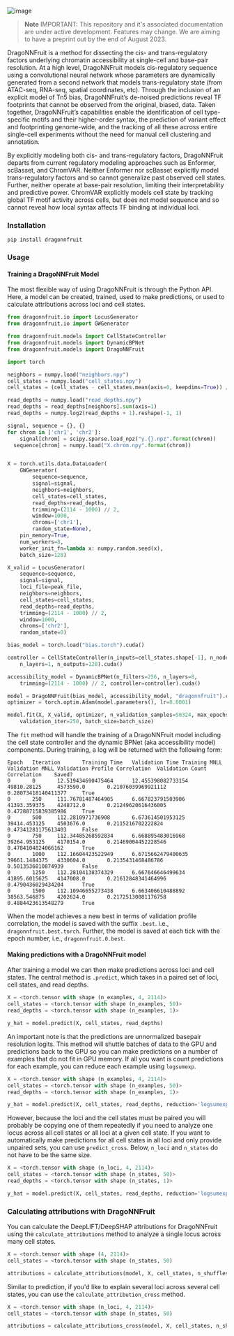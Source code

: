 ![image](https://github.com/jmschrei/dragonnfruit/assets/3916816/10f835ca-8feb-43fd-84d8-630d8018379c)

> **Note**
> IMPORTANT: This repository and it's associated documentation are under active development. Features may change. We are aiming to have a preprint out by the end of August 2023. 

DragoNNFruit is a method for dissecting the cis- and trans-regulatory factors underlying chromatin accessibility at single-cell and base-pair resolution. At a high level, DragoNNFruit models cis-regulatory sequence using a convolutional neural network whose parameters are dynamically generated from a second network that models trans-regulatory state (from ATAC-seq, RNA-seq, spatial coordinates, etc). Through the inclusion of an explicit model of Tn5 bias, DragoNNFruit’s de-noised predictions reveal TF footprints that cannot be observed from the original, biased, data. Taken together, DragoNNFruit’s capabilities enable the identification of cell type-specific motifs and their higher-order syntax, the prediction of variant effect and footprinting genome-wide, and the tracking of all these across entire single-cell experiments without the need for manual cell clustering and annotation.

By explicitly modeling both cis- and trans-regulatory factors, DragoNNFruit departs from current regulatory modeling approaches such as Enformer, scBasset, and ChromVAR. Neither Enformer nor scBasset explicitly model trans-regulatory factors and so cannot generalize past observed cell states. Further, neither operate at base-pair resolution, limiting their interpretability and predictive power. ChromVAR explicitly models cell state by tracking global TF motif activity across cells, but does not model sequence and so cannot reveal how local syntax affects TF binding at individual loci.

### Installation

`pip install dragonnfruit`

### Usage

#### Training a DragoNNFruit Model

The most flexible way of using DragoNNFruit is through the Python API. Here, a model can be created, trained, used to make predictions, or used to calculate attributions across loci and cell states. 

```python
from dragonnfruit.io import LocusGenerator
from dragonnfruit.io import GWGenerator

from dragonnfruit.models import CellStateController
from dragonnfruit.models import DynamicBPNet
from dragonnfruit.models import DragoNNFruit

import torch

neighbors = numpy.load("neighbors.npy")
cell_states = numpy.load("cell_states.npy")
cell_states = (cell_states - cell_states.mean(axis=0, keepdims=True)) / cell_states.std(axis=0, keepdims=True)

read_depths = numpy.load("read_depths.npy")
read_depths = read_depths[neighbors].sum(axis=1)
read_depths = numpy.log2(read_depths + 1).reshape(-1, 1)

signal, sequence = {}, {}
for chrom in ['chr1', 'chr2']:
	signal[chrom] = scipy.sparse.load_npz("y.{}.npz".format(chrom))
  sequence[chrom] = numpy.load("X.chrom.npy".format(chrom))


X = torch.utils.data.DataLoader(
	GWGenerator(
		sequence=sequence,
		signal=signal,
		neighbors=neighbors,
		cell_states=cell_states,
		read_depths=read_depths,
		trimming=(2114 - 1000) // 2, 
		window=1000, 
		chroms=['chr1'],
		random_state=None),
	pin_memory=True, 
	num_workers=8,
	worker_init_fn=lambda x: numpy.random.seed(x),
	batch_size=128)

X_valid = LocusGenerator(
	sequence=sequence,
	signal=signal,
	loci_file=peak_file,
	neighbors=neighbors,
	cell_states=cell_states,
	read_depths=read_depths,
	trimming=(2114 - 1000) // 2, 
	window=1000,
	chroms=['chr2'],
	random_state=0)

bias_model = torch.load("bias.torch").cuda()

controller = CellStateController(n_inputs=cell_states.shape[-1], n_nodes=1024, 
	n_layers=1, n_outputs=128).cuda()

accessibility_model = DynamicBPNet(n_filters=256, n_layers=8,
	trimming=(2114 - 1000) // 2, controller=controller).cuda()

model = DragoNNFruit(bias_model, accessibility_model, "dragonnfruit").cuda()
optimizer = torch.optim.Adam(model.parameters(), lr=0.0001)

model.fit(X, X_valid, optimizer, n_validation_samples=50324, max_epochs=100, 
	validation_iter=250, batch_size=batch_size)
```

The `fit` method will handle the training of a DragoNNFruit model including the cell state controller and the dynamic BPNet (aka accessibility model) components. During training, a log will be returned with the following form: 

```
Epoch   Iteration       Training Time   Validation Time Training MNLL   Validation MNLL Validation Profile Correlation  Validation Count Correlation    Saved?
0       0       12.519434690475464      12.455398082733154      49810.28125     4573590.0       0.21076039969921112     0.28073418140411377     True
0       250     111.76781487464905      6.667823791503906       41393.359375    4248712.0       0.21249620616436005     0.47288715839385986     True
0       500     112.2810971736908       6.673614501953125       39414.453125    4503676.0       0.2115216702222824      0.47341281175613403     False
0       750     112.34485268592834      6.668895483016968       39264.953125    4170154.0       0.21469004452228546     0.4784104824066162      True
0       1000    112.16604423522949      6.6715662479400635      39661.1484375   4330604.0       0.2135431468486786      0.5013536810874939      False
0       1250    112.28104138374329      6.667646646499634       41895.6015625   4147008.0       0.21612848341464996     0.4790436029434204      True
0       1500    112.10946655273438      6.663406610488892       38563.546875    4202624.0       0.21725130081176758     0.4884423613548279      True
```

When the model achieves a new best in terms of validation profile correlation, the model is saved with the suffix `.best`. i.e., `dragonnfruit.best.torch`. Further, the model is saved at each tick with the epoch number, i.e., `dragonnfruit.0.best`. 

#### Making predictions with a DragoNNFruit model

After training a model we can then make predictions across loci and cell states. The central method is `.predict`, which takes in a paired set of loci, cell states, and read depths.

```python
X = <torch.tensor with shape (n_examples, 4, 2114)>
cell_states = <torch.tensor with shape (n_examples, 50)>
read_depths = <torch.tensor with shape (n_examples, 1)>

y_hat = model.predict(X, cell_states, read_depths)
```

An important note is that the predictions are unnormalized basepair resolution logits. This method will shuttle batches of data to the GPU and predictions back to the GPU so you can make predictions on a number of examples that do not fit in GPU memory. If all you want is count predictions for each example, you can reduce each example using `logsumexp`.

```python
X = <torch.tensor with shape (n_examples, 4, 2114)>
cell_states = <torch.tensor with shape (n_examples, 50)>
read_depths = <torch.tensor with shape (n_examples, 1)>

y_hat = model.predict(X, cell_states, read_depths, reduction='logsumexp')
```

However, because the loci and the cell states must be paired you will probably be copying one of them repeatedly if you need to analyze one locus across all cell states or all loci at a given cell state. If you want to automatically make predictions for all cell states in all loci and only provide unpaired sets, you can use `predict_cross`. Below, `n_loci` and `n_states` do not have to be the same size.

```python
X = <torch.tensor with shape (n_loci, 4, 2114)>
cell_states = <torch.tensor with shape (n_states, 50)>
read_depths = <torch.tensor with shape (n_states, 1)>

y_hat = model.predict(X, cell_states, read_depths, reduction='logsumexp')
```

### Calculating attributions with DragoNNFruit

You can calculate the DeepLIFT/DeepSHAP attributions for DragoNNFruit using the `calculate_attributions` method to analyze a single locus across many cell states.

```python
X = <torch.tensor with shape (4, 2114)>
cell_states = <torch.tensor with shape (n_states, 50)

attributions = calculate_attributions(model, X, cell_states, n_shuffles=10, batch_size=8)
```

Similar to prediction, if you'd like to explain several loci across several cell states, you can use the `calculate_attribution_cross` method.

```python
X = <torch.tensor with shape (n_loci, 4, 2114)>
cell_states = <torch.tensor with shape (n_states, 50)

attributions = calculate_attributions_cross(model, X, cell_states, n_shuffles=10, batch_size=8)
```
